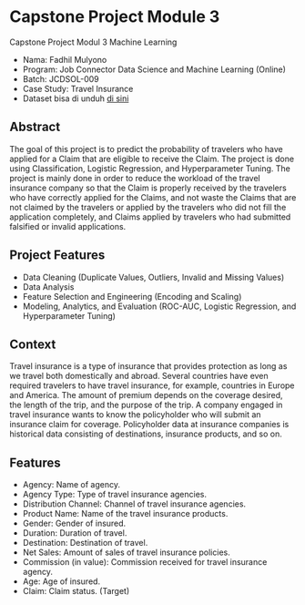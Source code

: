 # Capstone Project Module 3
Capstone Project Modul 3 Machine Learning

- Nama: Fadhil Mulyono
- Program: Job Connector Data Science and Machine Learning (Online)
- Batch: JCDSOL-009
- Case Study: Travel Insurance
- Dataset bisa di unduh [di sini](https://www.kaggle.com/datasets/mhdzahier/travel-insurance)

## Abstract
The goal of this project is to predict the probability of travelers who have applied for a Claim that are eligible to receive the Claim. The project is done using Classification, Logistic Regression, and Hyperparameter Tuning. The project is mainly done in order to reduce the workload of the travel insurance company so that the Claim is properly received by the travelers who have correctly applied for the Claims, and not waste the Claims that are not claimed by the travelers or applied by the travelers who did not fill the application completely, and Claims applied by travelers who had submitted falsified or invalid applications.

## Project Features
- Data Cleaning (Duplicate Values, Outliers, Invalid and Missing Values)
- Data Analysis
- Feature Selection and Engineering (Encoding and Scaling)
- Modeling, Analytics, and Evaluation (ROC-AUC, Logistic Regression, and Hyperparameter Tuning)

## Context
Travel insurance is a type of insurance that provides protection as long as we travel both domestically and abroad. Several countries have even required travelers to have travel insurance, for example, countries in Europe and America. The amount of premium depends on the coverage desired, the length of the trip, and the purpose of the trip. A company engaged in travel insurance wants to know the policyholder who will submit an insurance claim for coverage. Policyholder data at insurance companies is historical data consisting of destinations, insurance products, and so on.

## Features
-	Agency: Name of agency.
-	Agency Type: Type of travel insurance agencies.
-	Distribution Channel: Channel of travel insurance agencies.
-	Product Name: Name of the travel insurance products.
-	Gender: Gender of insured.
-	Duration: Duration of travel.
-	Destination: Destination of travel.
-	Net Sales: Amount of sales of travel insurance policies.
-	Commission (in value): Commission received for travel insurance agency.
-	Age: Age of insured.
-	Claim: Claim status. (Target)


